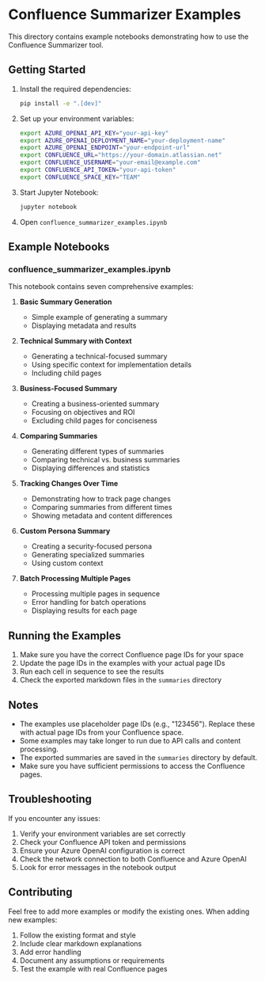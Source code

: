 # Confluence Summarizer Examples

This directory contains example notebooks demonstrating how to use the Confluence Summarizer tool.

## Getting Started

1. Install the required dependencies:
   ```bash
   pip install -e ".[dev]"
   ```

2. Set up your environment variables:
   ```bash
   export AZURE_OPENAI_API_KEY="your-api-key"
   export AZURE_OPENAI_DEPLOYMENT_NAME="your-deployment-name"
   export AZURE_OPENAI_ENDPOINT="your-endpoint-url"
   export CONFLUENCE_URL="https://your-domain.atlassian.net"
   export CONFLUENCE_USERNAME="your-email@example.com"
   export CONFLUENCE_API_TOKEN="your-api-token"
   export CONFLUENCE_SPACE_KEY="TEAM"
   ```

3. Start Jupyter Notebook:
   ```bash
   jupyter notebook
   ```

4. Open `confluence_summarizer_examples.ipynb`

## Example Notebooks

### confluence_summarizer_examples.ipynb

This notebook contains seven comprehensive examples:

1. **Basic Summary Generation**
   - Simple example of generating a summary
   - Displaying metadata and results

2. **Technical Summary with Context**
   - Generating a technical-focused summary
   - Using specific context for implementation details
   - Including child pages

3. **Business-Focused Summary**
   - Creating a business-oriented summary
   - Focusing on objectives and ROI
   - Excluding child pages for conciseness

4. **Comparing Summaries**
   - Generating different types of summaries
   - Comparing technical vs. business summaries
   - Displaying differences and statistics

5. **Tracking Changes Over Time**
   - Demonstrating how to track page changes
   - Comparing summaries from different times
   - Showing metadata and content differences

6. **Custom Persona Summary**
   - Creating a security-focused persona
   - Generating specialized summaries
   - Using custom context

7. **Batch Processing Multiple Pages**
   - Processing multiple pages in sequence
   - Error handling for batch operations
   - Displaying results for each page

## Running the Examples

1. Make sure you have the correct Confluence page IDs for your space
2. Update the page IDs in the examples with your actual page IDs
3. Run each cell in sequence to see the results
4. Check the exported markdown files in the `summaries` directory

## Notes

- The examples use placeholder page IDs (e.g., "123456"). Replace these with actual page IDs from your Confluence space.
- Some examples may take longer to run due to API calls and content processing.
- The exported summaries are saved in the `summaries` directory by default.
- Make sure you have sufficient permissions to access the Confluence pages.

## Troubleshooting

If you encounter any issues:

1. Verify your environment variables are set correctly
2. Check your Confluence API token and permissions
3. Ensure your Azure OpenAI configuration is correct
4. Check the network connection to both Confluence and Azure OpenAI
5. Look for error messages in the notebook output

## Contributing

Feel free to add more examples or modify the existing ones. When adding new examples:

1. Follow the existing format and style
2. Include clear markdown explanations
3. Add error handling
4. Document any assumptions or requirements
5. Test the example with real Confluence pages 